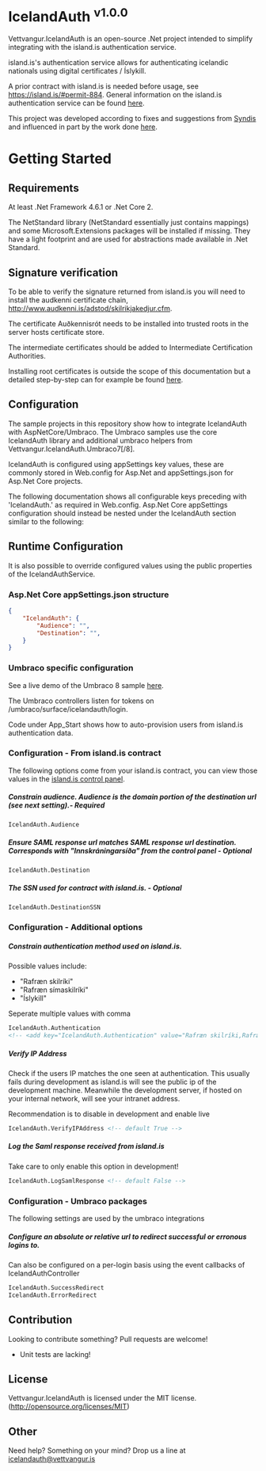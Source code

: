 # IcelandAuth <sup>v1.0.0</sup>

Vettvangur.IcelandAuth is an open-source .Net project intended to simplify integrating with the island.is authentication service.

island.is's authentication service allows for authenticating icelandic nationals using digital certificates / Íslykill.

A prior contract with island.is is needed before usage, see https://island.is/#permit-884. General information on the island.is authentication service can be found [here](https://island.is/um-island-is/innskraningarthjonustan/).

This project was developed according to fixes and suggestions from [Syndis](https://www.syndis.is/) and influenced in part by the work done [here](https://github.com/digitaliceland/innskraningar-daemi/).

# Getting Started

## Requirements
At least .Net Framework 4.6.1 or .Net Core 2.

The NetStandard library (NetStandard essentially just contains mappings) and some Microsoft.Extensions packages will be installed if missing. They have a light footprint and are used for abstractions made available in .Net Standard.

## Signature verification

To be able to verify the signature returned from island.is you will need to install the audkenni certificate chain, http://www.audkenni.is/adstod/skilrikjakedjur.cfm.

The certificate Auðkennisrót needs to be installed into trusted roots in the server hosts certificate store.

The intermediate certificates should be added to Intermediate Certification Authorities.

Installing root certificates is outside the scope of this documentation but a detailed step-by-step can for example be found [here](https://docs.microsoft.com/en-us/skype-sdk/sdn/articles/installing-the-trusted-root-certificate).

## Configuration

The sample projects in this repository show how to integrate IcelandAuth with AspNetCore/Umbraco. The Umbraco samples use the core IcelandAuth library and additional umbraco helpers from Vettvangur.IcelandAuth.Umbraco7[/8].

IcelandAuth is configured using appSettings key values, these are commonly stored in Web.config for Asp.Net and appSettings.json for Asp.Net Core projects.

The following documentation shows all configurable keys preceding with 'IcelandAuth.' as required in Web.config. Asp.Net Core appSettings configuration should instead be nested under the IcelandAuth section similar to the following:

## Runtime Configuration
It is also possible to override configured values using the public properties of the IcelandAuthService.

### Asp.Net Core appSettings.json structure

```json
{
    "IcelandAuth": {
        "Audience": "",
        "Destination": "",
    }
}
```

### Umbraco specific configuration

See a live demo of the Umbraco 8 sample [here](https://icelandauth.vettvangur.is).

The Umbraco controllers listen for tokens on /umbraco/surface/icelandauth/login. 

Code under App_Start shows how to auto-provision users from island.is authentication data.

### Configuration - From island.is contract

The following options come from your island.is contract, you can view those values in the [island.is control panel](https://innskraning.island.is/thjonustuveitendur/Login.aspx?ReturnUrl=%2fthjonustuveitendur%2f). 

##### Constrain audience. Audience is the domain portion of the destination url (see next setting).- Required
```xml
IcelandAuth.Audience
```
##### Ensure SAML response url matches SAML response url destination. Corresponds with "Innskráningarsíða" from the control panel - Optional
```xml
IcelandAuth.Destination
```
##### The SSN used for contract with island.is. - Optional
```xml
IcelandAuth.DestinationSSN
```

### Configuration - Additional options

##### Constrain authentication method used on island.is.

Possible values include:

* "Rafræn skilríki"
* "Rafræn símaskilríki"
* "Íslykill"

Seperate multiple values with comma
```xml
IcelandAuth.Authentication
<!-- <add key="IcelandAuth.Authentication" value="Rafræn skilríki,Rafræn símaskilríki" /> -->
```

##### Verify IP Address
Check if the users IP matches the one seen at authentication.
This usually fails during development as island.is will see the public ip of the development machine. Meanwhile the development server, if hosted on your internal network, will see your intranet address.

Recommendation is to disable in development and enable live
```xml
IcelandAuth.VerifyIPAddress <!-- default True -->
```
##### Log the Saml response received from island.is
Take care to only enable this option in development!
```xml
IcelandAuth.LogSamlResponse <!-- default False -->
```

### Configuration - Umbraco packages

The following settings are used by the umbraco integrations

##### Configure an absolute or relative url to redirect successful or erronous logins to.
Can also be configured on a per-login basis using the event callbacks of IcelandAuthController
```xml
IcelandAuth.SuccessRedirect
IcelandAuth.ErrorRedirect
```

## Contribution

Looking to contribute something? Pull requests are welcome!

* Unit tests are lacking!

## License

Vettvangur.IcelandAuth is licensed under the MIT license. (http://opensource.org/licenses/MIT)

## Other

Need help? Something on your mind? Drop us a line at [icelandauth@vettvangur.is](mailto:icelandauth@vettvangur.is)
